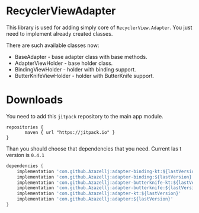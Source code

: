 # RecyclerViewAdapter
This library is used for adding simply core of `RecyclerView.Adapter`.
You just need to implement already created classes.  

There are such available classes now:
* BaseAdapter - base adapter class with base methods.
* AdapterViewHolder - base holder class.
* BindingViewHolder - holder with binding support.
* ButterKnifeViewHolder - holder with ButterKnife support.

# Downloads
You need to add this `jitpack` repository to the main app module.
```
repositories {
       maven { url "https://jitpack.io" }
}
```

Than you should choose that dependencies that you need.
Current las t version is `0.4.1`

```groovy
dependencies {
    implementation 'com.github.Azazellj:adapter-binding-kt:${lastVersion}'        // databinding + kotlin
    implementation 'com.github.Azazellj:adapter-binding:${lastVersion}'           // databinging only
    implementation 'com.github.Azazellj:adapter-butterknife-kt:${lastVersion}'    // butterknife + kotlin
    implementation 'com.github.Azazellj:adapter-butterknife:${lastVersion}'       // butterknife only
    implementation 'com.github.Azazellj:adapter-kt:${lastVersion}'                // only adapter and holder + kotlin
    implementation 'com.github.Azazellj:adapter:${lastVersion}'                   // only adapter and holder
}
```